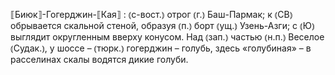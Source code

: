 ---
---

⟦Биюк⟧-Гогерджин-⟦Кая⟧
: ⦅с-вост.⦆ отрог ⦅г.⦆ Баш-Пармак; к ⦅СВ⦆ обрывается скальной стеной, образуя ⦅п.⦆ борт ⦅ущ.⦆ Узень-Азги; с ⦅Ю⦆ выглядит округленным вверху конусом. Над ⦅зап.⦆ частью ⦅н.п.⦆ Веселое ⦅Судак.⦆, у шоссе – ⦅тюрк.⦆ гогерджин – голубь, здесь «голубиная» – в расселинах скалы водятся дикие голуби.
